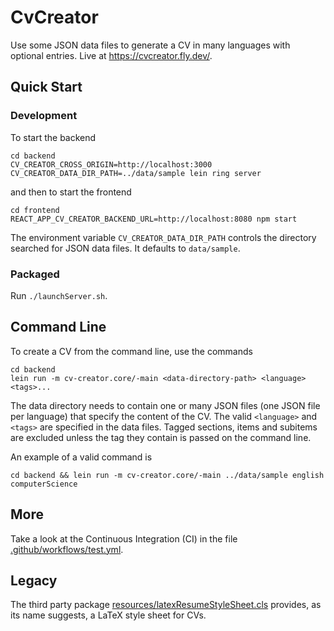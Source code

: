 # CvCreator

Use some JSON data files to generate a CV in many languages with optional entries.
Live at <https://cvcreator.fly.dev/>.

## Quick Start

### Development

To start the backend

```shell
cd backend
CV_CREATOR_CROSS_ORIGIN=http://localhost:3000 CV_CREATOR_DATA_DIR_PATH=../data/sample lein ring server
```

and then to start the frontend

```shell
cd frontend
REACT_APP_CV_CREATOR_BACKEND_URL=http://localhost:8080 npm start
```

The environment variable `CV_CREATOR_DATA_DIR_PATH` controls the directory searched for JSON data files.
It defaults to `data/sample`.

### Packaged

Run `./launchServer.sh`.

## Command Line

To create a CV from the command line, use the commands

```shell
cd backend
lein run -m cv-creator.core/-main <data-directory-path> <language> <tags>...
```

The data directory needs to contain one or many JSON files (one JSON file per language) that specify the content of the CV.
The valid `<language>` and `<tags>` are specified in the data files.
Tagged sections, items and subitems are excluded unless the tag they contain is passed on the command line.

An example of a valid command is

```shell
cd backend && lein run -m cv-creator.core/-main ../data/sample english computerScience
```

## More

Take a look at the Continuous Integration (CI) in the file [.github/workflows/test.yml](./.github/workflows/test.yml).

## Legacy

The third party package [resources/latexResumeStyleSheet.cls](./resources/latexResumeStyleSheet.cls) provides, as its name suggests, a LaTeX style sheet for CVs.
